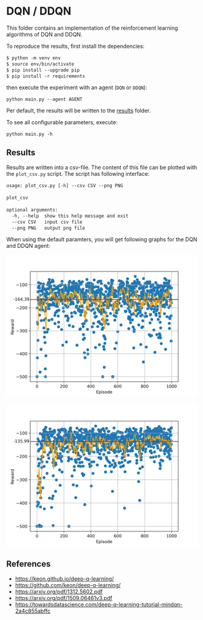 # DQN / DDQN

This folder contains an implementation of the reinforcement learning algorithms of DQN and DDQN.

To reproduce the results, first install the dependencies:
```
$ python -m venv env
$ source env/bin/activate
$ pip install --upgrade pip
$ pip install -r requirements
```

then execute the experiment with an agent (`DQN` or `DDQN`):
```
python main.py --agent AGENT
```

Per default, the results will be written to the [results](results/) folder.

To see all configurable parameters, execute:
```
python main.py -h
```

## Results

Results are written into a csv-file. The content of this file can be plotted with the `plot_csv.py` script.
The script has following interface:
```
usage: plot_csv.py [-h] --csv CSV --png PNG

plot_csv

optional arguments:
  -h, --help  show this help message and exit
  --csv CSV   input csv file
  --png PNG   output png file
```

When using the default paramters, you will get following graphs for the DQN and DDQN agent:

![Result DQN](results/dqn-acrobot.png)

![Result DDQN](results/ddqn-acrobot.png)

## References

- https://keon.github.io/deep-q-learning/
- https://github.com/keon/deep-q-learning/
- https://arxiv.org/pdf/1312.5602.pdf
- https://arxiv.org/pdf/1509.06461v3.pdf
- https://towardsdatascience.com/deep-q-learning-tutorial-mindqn-2a4c855abffc   
